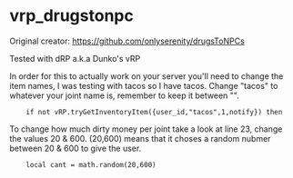 # vrp_drugstonpc
Original creator: https://github.com/onlyserenity/drugsToNPCs

Tested with dRP a.k.a Dunko's vRP

In order for this to actually work on your server you'll need to change the item names, I was testing with tacos so I have tacos.
Change "tacos" to whatever your joint name is, remember to keep it between "".
```
	if not vRP.tryGetInventoryItem({user_id,"tacos",1,notify}) then
```

To change how much dirty money per joint take a look at line 23, change the values 20 & 600. (20,600) means that it choses a random nubmer between 20 & 600 to give the user.
```
	local cant = math.random(20,600)
```
